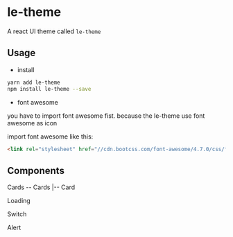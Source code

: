 # le-theme
A react UI theme called `le-theme`

## Usage

* install

```bash
yarn add le-theme
npm install le-theme --save
```

* font awesome

you have to import font awesome fist.
because the le-theme use font awesome as icon

import font awesome like this:

```html
<link rel="stylesheet" href="//cdn.bootcss.com/font-awesome/4.7.0/css/font-awesome.min.css">
```
## Components

Cards -- Cards
       |-- Card

Loading

Switch

Alert 


